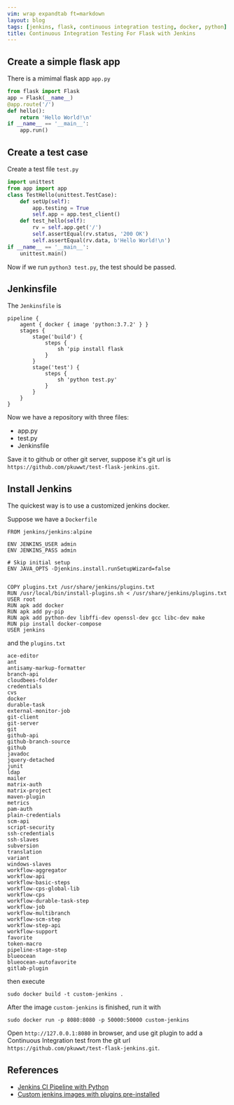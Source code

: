 ```yaml
---
vim: wrap expandtab ft=markdown
layout: blog
tags: [jenkins, flask, continuous integration testing, docker, python]
title: Continuous Integration Testing For Flask with Jenkins
---
```


## Create a simple flask app

There is a mimimal flask app `app.py`

```python
from flask import Flask
app = Flask(__name__)
@app.route('/')
def hello():
    return 'Hello World!\n'
if __name__ == '__main__':
    app.run()
```

## Create a test case

Create a test file `test.py`
```python
import unittest
from app import app
class TestHello(unittest.TestCase):
    def setUp(self):
        app.testing = True
        self.app = app.test_client()
    def test_hello(self):
        rv = self.app.get('/')
        self.assertEqual(rv.status, '200 OK')
        self.assertEqual(rv.data, b'Hello World!\n')
if __name__ == '__main__':
    unittest.main()
```

Now if we run `python3 test.py`, the test should be passed.

## Jenkinsfile

The `Jenkinsfile` is
```
pipeline {
	agent { docker { image 'python:3.7.2' } }
	stages {
		stage('build') {
			steps {
				sh 'pip install flask
			}
		}
		stage('test') {
			steps {
				sh 'python test.py'
			}
		}
	}
}
```

Now we have a repository with three files:

  * app.py
  * test.py
  * Jenkinsfile

Save it to github or other git server, suppose it's git url is `https://github.com/pkuwwt/test-flask-jenkins.git`.

## Install Jenkins

The quickest way is to use a customized jenkins docker.

Suppose we have a `Dockerfile`

```
FROM jenkins/jenkins:alpine

ENV JENKINS_USER admin
ENV JENKINS_PASS admin

# Skip initial setup
ENV JAVA_OPTS -Djenkins.install.runSetupWizard=false


COPY plugins.txt /usr/share/jenkins/plugins.txt
RUN /usr/local/bin/install-plugins.sh < /usr/share/jenkins/plugins.txt
USER root
RUN apk add docker
RUN apk add py-pip
RUN apk add python-dev libffi-dev openssl-dev gcc libc-dev make
RUN pip install docker-compose
USER jenkins
```

and the `plugins.txt`

```
ace-editor
ant
antisamy-markup-formatter
branch-api
cloudbees-folder
credentials
cvs
docker
durable-task
external-monitor-job
git-client
git-server
git
github-api
github-branch-source
github
javadoc
jquery-detached
junit
ldap
mailer
matrix-auth
matrix-project
maven-plugin
metrics
pam-auth
plain-credentials
scm-api
script-security
ssh-credentials
ssh-slaves
subversion
translation
variant
windows-slaves
workflow-aggregator
workflow-api
workflow-basic-steps
workflow-cps-global-lib
workflow-cps
workflow-durable-task-step
workflow-job
workflow-multibranch
workflow-scm-step
workflow-step-api
workflow-support
favorite
token-macro
pipeline-stage-step
blueocean
blueocean-autofavorite
gitlab-plugin
```

then execute
```
sudo docker build -t custom-jenkins .
```

After the image `custom-jenkins` is finished, run it with

```
sudo docker run -p 8080:8080 -p 50000:50000 custom-jenkins
```

Open `http://127.0.0.1:8080` in browser,
and use git plugin to add a Continuous Integration test from the git url `https://github.com/pkuwwt/test-flask-jenkins.git`.

## References

  * [Jenkins CI Pipeline with Python](https://medium.com/@Joachim8675309/jenkins-ci-pipeline-with-python-8bf1a0234ec3)
  * [Custom jenkins images with plugins pre-installed](https://dev.to/rubiin/custom-jenkins-images-with-plugins-pre-installed-1pok)

